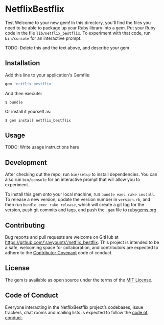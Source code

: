 # NetflixBestflix
Test
Welcome to your new gem! In this directory, you'll find the files you need to be able to package up your Ruby library into a gem. Put your Ruby code in the file `lib/netflix_bestflix`. To experiment with that code, run `bin/console` for an interactive prompt.

TODO: Delete this and the text above, and describe your gem

## Installation

Add this line to your application's Gemfile:

```ruby
gem 'netflix_bestflix'
```

And then execute:

    $ bundle

Or install it yourself as:

    $ gem install netflix_bestflix

## Usage

TODO: Write usage instructions here

## Development

After checking out the repo, run `bin/setup` to install dependencies. You can also run `bin/console` for an interactive prompt that will allow you to experiment.

To install this gem onto your local machine, run `bundle exec rake install`. To release a new version, update the version number in `version.rb`, and then run `bundle exec rake release`, which will create a git tag for the version, push git commits and tags, and push the `.gem` file to [rubygems.org](https://rubygems.org).

## Contributing

Bug reports and pull requests are welcome on GitHub at https://github.com/'savyounts'/netflix_bestflix. This project is intended to be a safe, welcoming space for collaboration, and contributors are expected to adhere to the [Contributor Covenant](http://contributor-covenant.org) code of conduct.

## License

The gem is available as open source under the terms of the [MIT License](https://opensource.org/licenses/MIT).

## Code of Conduct

Everyone interacting in the NetflixBestflix project’s codebases, issue trackers, chat rooms and mailing lists is expected to follow the [code of conduct](https://github.com/'savyounts'/netflix_bestflix/blob/master/CODE_OF_CONDUCT.md).
